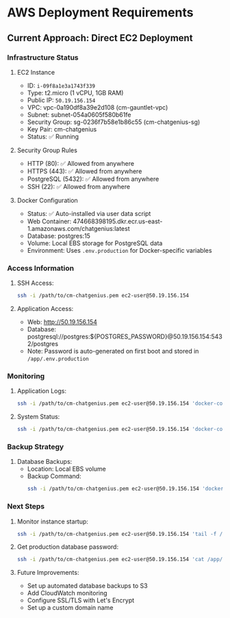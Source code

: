 # AWS Deployment Requirements

## Current Approach: Direct EC2 Deployment

### Infrastructure Status
1. EC2 Instance
   - ID: `i-09f8a1e3a1743f339`
   - Type: t2.micro (1 vCPU, 1GB RAM)
   - Public IP: `50.19.156.154`
   - VPC: vpc-0a190df8a39e2d108 (cm-gauntlet-vpc)
   - Subnet: subnet-054a0605f580b61fe
   - Security Group: sg-0236f7b58e1b86c55 (cm-chatgenius-sg)
   - Key Pair: cm-chatgenius
   - Status: ✅ Running

2. Security Group Rules
   - HTTP (80): ✅ Allowed from anywhere
   - HTTPS (443): ✅ Allowed from anywhere
   - PostgreSQL (5432): ✅ Allowed from anywhere
   - SSH (22): ✅ Allowed from anywhere

3. Docker Configuration
   - Status: ✅ Auto-installed via user data script
   - Web Container: 474668398195.dkr.ecr.us-east-1.amazonaws.com/chatgenius:latest
   - Database: postgres:15
   - Volume: Local EBS storage for PostgreSQL data
   - Environment: Uses `.env.production` for Docker-specific variables

### Access Information
1. SSH Access:
   ```bash
   ssh -i /path/to/cm-chatgenius.pem ec2-user@50.19.156.154
   ```

2. Application Access:
   - Web: http://50.19.156.154
   - Database: postgresql://postgres:${POSTGRES_PASSWORD}@50.19.156.154:5432/postgres
   - Note: Password is auto-generated on first boot and stored in `/app/.env.production`

### Monitoring
1. Application Logs:
   ```bash
   ssh -i /path/to/cm-chatgenius.pem ec2-user@50.19.156.154 'docker-compose -f /app/docker-compose.yml logs -f'
   ```

2. System Status:
   ```bash
   ssh -i /path/to/cm-chatgenius.pem ec2-user@50.19.156.154 'docker-compose -f /app/docker-compose.yml ps'
   ```

### Backup Strategy
1. Database Backups:
   - Location: Local EBS volume
   - Backup Command:
     ```bash
     ssh -i /path/to/cm-chatgenius.pem ec2-user@50.19.156.154 'docker exec app_db_1 pg_dump -U postgres > backup.sql'
     ```

### Next Steps
1. Monitor instance startup:
   ```bash
   ssh -i /path/to/cm-chatgenius.pem ec2-user@50.19.156.154 'tail -f /var/log/cloud-init-output.log'
   ```

2. Get production database password:
   ```bash
   ssh -i /path/to/cm-chatgenius.pem ec2-user@50.19.156.154 'cat /app/.env.production'
   ```

3. Future Improvements:
   - Set up automated database backups to S3
   - Add CloudWatch monitoring
   - Configure SSL/TLS with Let's Encrypt
   - Set up a custom domain name 